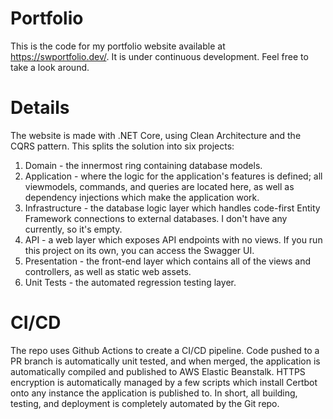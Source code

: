 # Portfolio
This is the code for my portfolio website available at https://swportfolio.dev/. It is under continuous development. Feel free to take a look around.

# Details
The website is made with .NET Core, using Clean Architecture and the CQRS pattern. This splits the solution into six projects:
1. Domain - the innermost ring containing database models.
2. Application - where the logic for the application's features is defined; all viewmodels, commands, and queries are located here, as well as dependency injections which make the application work.
3. Infrastructure - the database logic layer which handles code-first Entity Framework connections to external databases. I don't have any currently, so it's empty.
4. API - a web layer which exposes API endpoints with no views. If you run this project on its own, you can access the Swagger UI.
5. Presentation - the front-end layer which contains all of the views and controllers, as well as static web assets.
6. Unit Tests - the automated regression testing layer.

# CI/CD
The repo uses Github Actions to create a CI/CD pipeline. Code pushed to a PR branch is automatically unit tested, and when merged, the application is automatically compiled and published to AWS Elastic Beanstalk. HTTPS encryption is automatically managed by a few scripts which install Certbot onto any instance the application is published to. In short, all building, testing, and deployment is completely automated by the Git repo.